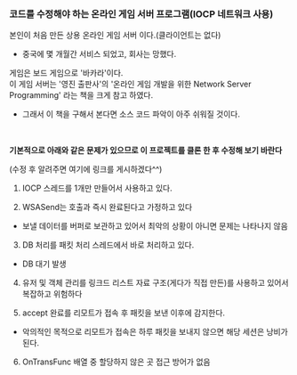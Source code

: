 ### 코드를 수정해야 하는 온라인 게임 서버 프로그램(IOCP 네트워크 사용)
본인이 처음 만든 상용 온라인 게임 서버 이다.(클라이언트는 없다)
- 중국에 몇 개월간 서비스 되었고, 회사는 망했다.

게임은 보드 게임으로 '바카라'이다.
<br>
이 게임 서버는 '영진 출판사'의 '온라인 게임 개발을 위한 Network Server Programming' 라는 책을 크게 참고 하였다.
- 그래서 이 책을 구해서 본다면 소스 코드 파악이 아주 쉬워질 것이다.

<br>

**기본적으로 아래와 같은 문제가 있으므로 이 프로젝트를 클론 한 후 수정해 보기 바란다**

(수정 후 알려주면 여기에 링크를 게시하겠다^^)

1. IOCP 스레드를 1개만 만들어서 사용하고 있다.

2. WSASend는 호출과 즉시 완료된다고 가정하고 있다
- 보낼 데이터를 버퍼로 보관하고 있어서 최악의 상황이 아니면 문제는 나타나지 않음

3. DB 처리를 패킷 처리 스레드에서 바로 처리하고 있다.
- DB 대기 발생

4. 유저 및 객체 관리를 링크드 리스트 자료 구조(게다가 직접 만든)를 사용하고 있어서 복잡하고 위험하다

5. accept 완료를 리모트가 접속 후 패킷을 보낸 이후에 감지한다.
 - 악의적인 목적으로 리모트가 접속은 하루 패킷을 보내지 않으면 해당 세션은 낭비가 된다.

6. OnTransFunc 배열 중 할당하지 않은 곳 접근 방어가 없음
